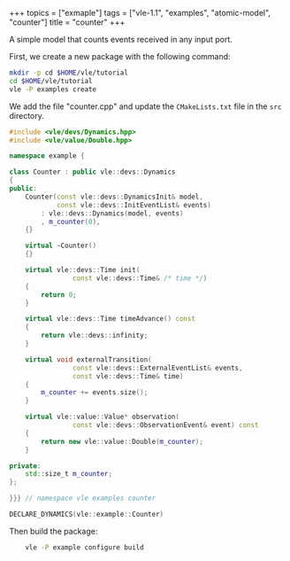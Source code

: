 +++
topics = ["exmaple"]
tags = ["vle-1.1", "examples", "atomic-model", "counter"]
title = "counter"
+++

A simple model that counts events received in any input port.

First, we create a new package with the following command:

```bash
mkdir -p cd $HOME/vle/tutorial
cd $HOME/vle/tutorial
vle -P examples create
```

We add the file "counter.cpp" and update the `CMakeLists.txt` file in the `src`
directory.

```C++
#include <vle/devs/Dynamics.hpp>
#include <vle/value/Double.hpp>

namespace example {

class Counter : public vle::devs::Dynamics
{
public:
    Counter(const vle::devs::DynamicsInit& model,
            const vle::devs::InitEventList& events)
        : vle::devs::Dynamics(model, events)
        , m_counter(0),
    {}

    virtual ~Counter()
    {}

    virtual vle::devs::Time init(
                const vle::devs::Time& /* time */)
    {
        return 0;
    }

    virtual vle::devs::Time timeAdvance() const
    {
        return vle::devs::infinity;
    }

    virtual void externalTransition(
                const vle::devs::ExternalEventList& events,
                const vle::devs::Time& time)
    {
        m_counter += events.size();
    }

    virtual vle::value::Value* observation(
                const vle::devs::ObservationEvent& event) const
    {
        return new vle::value::Double(m_counter);
    }

private:
    std::size_t m_counter;
};

}}} // namespace vle examples counter

DECLARE_DYNAMICS(vle::example::Counter)
```

Then build the package:

```bash
    vle -P example configure build
```
